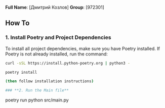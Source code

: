 **Full Name**: [Дмитрий Козлов]
**Group**: [972301]

## How To

### 1. **Install Poetry and Project Dependencies**
To install all project dependencies, make sure you have Poetry installed. If Poetry is not already installed, run the command:


```bash
curl -sSL https://install.python-poetry.org | python3 -

poetry install

(then follow installation instructions)

### **2. Run the Main file**
```
poetry run python src/main.py
```
